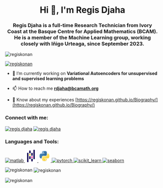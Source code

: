<h1 align="center">Hi 👋, I'm Regis Djaha</h1>
<h3 align="center">Regis Djaha is a full-time Research Technician from Ivory Coast at the Basque Centre for Applied Mathematics (BCAM). He is a member of the Machine Learning group, working closely with Iñigo Urteaga, since September 2023.</h3>

<p align="left"> <img src="https://komarev.com/ghpvc/?username=regiskonan&label=Profile%20views&color=0e75b6&style=flat" alt="regiskonan" /> </p>

<p align="left"> <a href="https://github.com/ryo-ma/github-profile-trophy"><img src="https://github-profile-trophy.vercel.app/?username=regiskonan" alt="regiskonan" /></a> </p>

- 🔭 I’m currently working on **Variational Autoencoders for unsupervised and supervised learning problems**

- 📫 How to reach me **rdjaha@bcamath.org**

- 📄 Know about my experiences [https://regiskonan.github.io/Biography/](https://regiskonan.github.io/Biography/)

<h3 align="left">Connect with me:</h3>
<p align="left">
<a href="https://linkedin.com/in/regis djaha" target="blank"><img align="center" src="https://raw.githubusercontent.com/rahuldkjain/github-profile-readme-generator/master/src/images/icons/Social/linked-in-alt.svg" alt="regis djaha" height="30" width="40" /></a>
<a href="https://kaggle.com/regis djaha" target="blank"><img align="center" src="https://raw.githubusercontent.com/rahuldkjain/github-profile-readme-generator/master/src/images/icons/Social/kaggle.svg" alt="regis djaha" height="30" width="40" /></a>
</p>

<h3 align="left">Languages and Tools:</h3>
<p align="left"> <a href="https://www.mathworks.com/" target="_blank" rel="noreferrer"> <img src="https://upload.wikimedia.org/wikipedia/commons/2/21/Matlab_Logo.png" alt="matlab" width="40" height="40"/> </a> <a href="https://pandas.pydata.org/" target="_blank" rel="noreferrer"> <img src="https://raw.githubusercontent.com/devicons/devicon/2ae2a900d2f041da66e950e4d48052658d850630/icons/pandas/pandas-original.svg" alt="pandas" width="40" height="40"/> </a> <a href="https://www.python.org" target="_blank" rel="noreferrer"> <img src="https://raw.githubusercontent.com/devicons/devicon/master/icons/python/python-original.svg" alt="python" width="40" height="40"/> </a> <a href="https://pytorch.org/" target="_blank" rel="noreferrer"> <img src="https://www.vectorlogo.zone/logos/pytorch/pytorch-icon.svg" alt="pytorch" width="40" height="40"/> </a> <a href="https://scikit-learn.org/" target="_blank" rel="noreferrer"> <img src="https://upload.wikimedia.org/wikipedia/commons/0/05/Scikit_learn_logo_small.svg" alt="scikit_learn" width="40" height="40"/> </a> <a href="https://seaborn.pydata.org/" target="_blank" rel="noreferrer"> <img src="https://seaborn.pydata.org/_images/logo-mark-lightbg.svg" alt="seaborn" width="40" height="40"/> </a> </p>

<p><img align="left" src="https://github-readme-stats.vercel.app/api/top-langs?username=regiskonan&show_icons=true&locale=en&layout=compact" alt="regiskonan" /></p>

<p>&nbsp;<img align="center" src="https://github-readme-stats.vercel.app/api?username=regiskonan&show_icons=true&locale=en" alt="regiskonan" /></p>

<p><img align="center" src="https://github-readme-streak-stats.herokuapp.com/?user=regiskonan&" alt="regiskonan" /></p>
